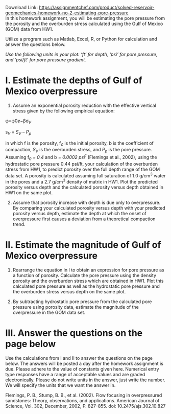 Download Link: https://assignmentchef.com/product/solved-reservoir-geomechanics-homework-no-2-estimating-pore-pressure
<br>
In this homework assignment, you will be estimating the pore pressure from the porosity and the overburden stress calculated using the Gulf of Mexico (GOM) data from HW1.




Utilize a program such as Matlab, Excel, R, or Python for calculation and answer the questions below.




<em>Use the following units in your plot: ‘ft’ for depth, ‘psi’ for pore pressure, and ‘psi/ft’ for pore pressure gradient. </em>




<h1>I.                    Estimate the depths of Gulf of Mexico overpressure</h1>




<ol>

 <li>Assume an exponential porosity reduction with the effective vertical stress given by the following empirical equation:</li>

</ol>

φ=φ0<em>e</em>−βσ<em><sub>V</sub></em>




s<em><sub>V</sub> = S<sub>V</sub> – P<sub>p</sub></em>




in which f is the porosity, f<em><sub>0</sub> </em>is the initial porosity, b is the coefficient of compaction,<em> S<sub>V</sub> </em>is the overburden stress, and <em>P<sub>p</sub></em> is the pore pressure. Assuming f<em><sub>0</sub> = 0.4 </em>and b<em> = 0.0002 psi<sup>1</sup></em> (Flemings et al., 2002), using the hydrostatic pore pressure 0.44 psi/ft, your calculation of the overburden stress from HW1, to predict porosity over the full depth range of the GOM data set. A porosity is calculated assuming full saturation of 1.0 g/cm<sup>3</sup> water in the pores and a 2.7 g/cm<sup>3</sup> density of matrix in HW1. Plot the predicted porosity versus depth and the calculated porosity versus depth obtained in HW1 on the same plot.




<ol start="2">

 <li>Assume that porosity increase with depth is due only to overpressure. By comparing your calculated porosity versus depth with your predicted porosity versus depth, estimate the depth at which the onset of overpressure first causes a deviation from a theoretical compaction trend.</li>

</ol>




<h1>II.                  Estimate the magnitude of Gulf of Mexico overpressure</h1>




<ol>

 <li>Rearrange the equation in I to obtain an expression for pore pressure as a function of porosity. Calculate the pore pressure using the density porosity and the overburden stress which are obtained in HW1. Plot this calculated pore pressure as well as the hydrostatic pore pressure and the overburden stress versus depth on the same plot.</li>

</ol>




<ol start="2">

 <li>By subtracting hydrostatic pore pressure from the calculated pore pressure using porosity data, estimate the magnitude of the overpressure in the GOM data set.</li>

</ol>




<h1>III.                Answer the questions on the page below</h1>




Use the calculations from I and II to answer the questions on the page below. The answers will be posted a day after the homework assignment is due. Please adhere to the value of constants given here. Numerical entry type responses have a range of acceptable values and are graded electronically. Please do not write units in the answer, just write the number. We will specify the units that we want the answer in.










Flemings, P. B., Stump, B. B., et al. (2002). Flow focusing in overpressured sandstones: Theory, observations, and applications. American Journal of Science, Vol. 302, December, 2002, P. 827-855. doi: 10.2475/ajs.302.10.827






